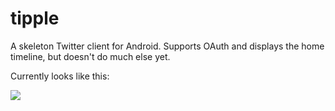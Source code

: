 tipple
======

A skeleton Twitter client for Android. Supports OAuth and displays the home timeline, but doesn't do much else yet.

Currently looks like this:

![](https://raw.github.com/mcartmell/tipple/master/Tipple/screenshots/tipple_screenshot.png)
